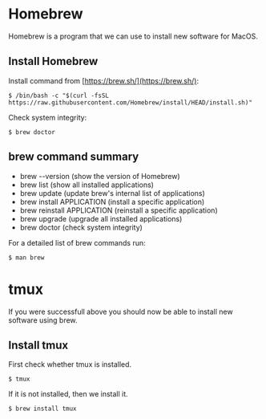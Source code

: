 
# Homebrew
Homebrew is a program that we can use to install new software for MacOS.

## Install Homebrew
Install command from [https://brew.sh/](https://brew.sh/):
```
$ /bin/bash -c "$(curl -fsSL https://raw.githubusercontent.com/Homebrew/install/HEAD/install.sh)"
```

Check system integrity:
```
$ brew doctor
```

## brew command summary
- brew --version (show the version of Homebrew)
- brew list (show all installed applications)
- brew update (update brew's internal list of applications)
- brew install APPLICATION (install a specific application)
- brew reinstall APPLICATION (reinstall a specific application)
- brew upgrade (upgrade all installed applications)
- brew doctor (check system integrity)

For a detailed list of brew commands run:
```
$ man brew
```

# tmux
If you were successfull above you should now be able to install new software using brew.

## Install tmux
First check whether tmux is installed.
```
$ tmux
```

If it is not installed, then we install it.
```
$ brew install tmux
```

